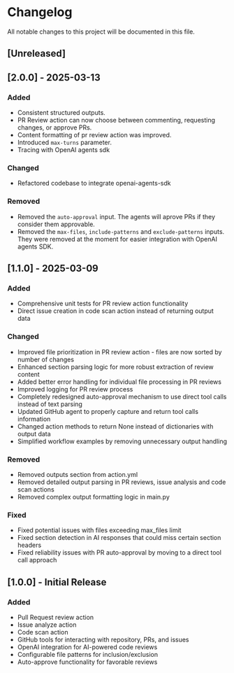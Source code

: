 # Changelog

All notable changes to this project will be documented in this file.

## [Unreleased]

## [2.0.0] - 2025-03-13

### Added
- Consistent structured outputs.
- PR Review action can now choose between commenting, requesting changes, or approve PRs.
- Content formatting of pr review action was improved.
- Introduced `max-turns` parameter.
- Tracing with OpenAI agents sdk

### Changed
- Refactored codebase to integrate openai-agents-sdk

### Removed
- Removed the `auto-approval` input. The agents will aprove PRs if they consider them approvable.
- Removed the `max-files`, `include-patterns` and `exclude-patterns` inputs. They were removed at the moment for easier integration with OpenAI agents SDK.

## [1.1.0] - 2025-03-09

### Added
- Comprehensive unit tests for PR review action functionality
- Direct issue creation in code scan action instead of returning output data

### Changed
- Improved file prioritization in PR review action - files are now sorted by number of changes
- Enhanced section parsing logic for more robust extraction of review content
- Added better error handling for individual file processing in PR reviews
- Improved logging for PR review process
- Completely redesigned auto-approval mechanism to use direct tool calls instead of text parsing
- Updated GitHub agent to properly capture and return tool calls information
- Changed action methods to return None instead of dictionaries with output data
- Simplified workflow examples by removing unnecessary output handling

### Removed
- Removed outputs section from action.yml
- Removed detailed output parsing in PR reviews, issue analysis and code scan actions
- Removed complex output formatting logic in main.py

### Fixed
- Fixed potential issues with files exceeding max_files limit
- Fixed section detection in AI responses that could miss certain section headers
- Fixed reliability issues with PR auto-approval by moving to a direct tool call approach

## [1.0.0] - Initial Release

### Added
- Pull Request review action
- Issue analyze action
- Code scan action
- GitHub tools for interacting with repository, PRs, and issues
- OpenAI integration for AI-powered code reviews
- Configurable file patterns for inclusion/exclusion
- Auto-approve functionality for favorable reviews